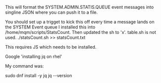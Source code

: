 This will format the SYSTEM.ADMIN.STATIS.QUEUE event messages into singline JSON where you can push it to a file.

You should set up a trigget to kick this off every time a message lands on the SYSTEM Event queue
I installed this into /home/mqm/scripts/StatsCount. Then updated the sh to 'x'. table.sh is not used.
./statsCount.sh >> statsCount.txt

This requires JS which needs to be installed.

Google 'installing jq on rhel'

My command was:

sudo dnf install -y jq
jq --version
